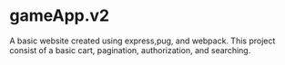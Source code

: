 # gameApp.v2

A basic website created using express,pug, and webpack. This project consist of a basic cart, pagination,  authorization, and searching.

